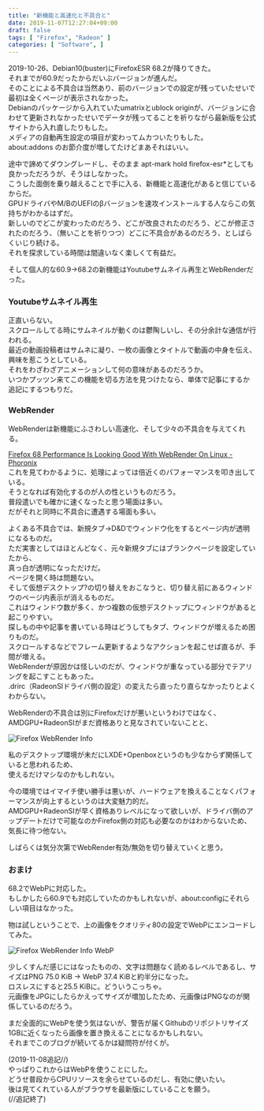 ```yaml
---
title: "新機能と高速化と不具合と"
date: 2019-11-07T12:27:04+09:00
draft: false
tags: [ "Firefox", "Radeon" ]
categories: [ "Software", ]
---
```


2019-10-26、Debian10(buster)にFirefoxESR 68.2が降りてきた。  
それまでが60.9だったからだいぶバージョンが進んだ。  
そのことによる不具合は当然あり、前のバージョンでの設定が残っていたせいで最初は全くページが表示されなかった。  
Debianのパッケージから入れていたumatrixとublock originが、バージョンに合わせて更新されなかったせいでデータが残ってることを祈りながら最新版を公式サイトから入れ直したりもした。  
メディアの自動再生設定の項目が変わってムカついたりもした。  
about:addons のお節介度が増してたけどまあそれはいい。  

途中で諦めてダウングレードし、そのまま apt-mark hold firefox-esr*としても良かっただろうが、そうはしなかった。  
こうした面倒を乗り越えることで手に入る、新機能と高速化があると信じているからだ。  
GPUドライバやM/BのUEFIのβバージョンを速攻インストールする人ならこの気持ちがわかるはずだ。  
新しいのでどこが変わったのだろう、どこが改良されたのだろう、どこが修正されたのだろう、（無いことを祈りつつ）どこに不具合があるのだろう、としばらくいじり続ける。  
それを探求している時間は間違いなく楽しくて有益だ。  

そして個人的な60.9->68.2の新機能はYoutubeサムネイル再生とWebRenderだった。  

### Youtubeサムネイル再生
正直いらない。  
スクロールしてる時にサムネイルが動くのは鬱陶しいし、その分余計な通信が行われる。  
最近の動画投稿者はサムネに凝り、一枚の画像とタイトルで動画の中身を伝え、興味を惹こうとしている。  
それをわざわざアニメーションして何の意味があるのだろうか。  
いつかプッツン来てこの機能を切る方法を見つけたなら、単体で記事にするか追記にするつもりだ。  

### WebRender

WebRenderは新機能にふさわしい高速化、そして少々の不具合を与えてくれる。  

[Firefox 68 Performance Is Looking Good With WebRender On Linux - Phoronix](https://www.phoronix.com/scan.php?page=article&item=firefox-68b-webrender&num=1)  
これを見てわかるように、処理によっては倍近くのパフォーマンスを叩き出している。  
そうとなれば有効化するのが人の性というものだろう。  
普段遣いでも確かに速くなったと思う場面は多い。  
だがそれと同時に不具合に遭遇する場面も多い。  

よくある不具合では、新規タブ->D&Dでウィンドウ化をするとページ内が透明になるものだ。  
ただ実害としてはほとんどなく、元々新規タブにはブランクページを設定していたから、  
真っ白が透明になっただけだ。  
ページを開く時は問題ない。  
そして仮想デスクトップ?の切り替えをおこなうと、切り替え前にあるウィンドウのページ内表示が消えるものだ。  
これはウィンドウ数が多く、かつ複数の仮想デスクトップにウィンドウがあると起こりやすい。  
探しもの中や記事を書いている時はどうしてもタブ、ウィンドウが増えるため困りものだ。  
スクロールするなどでフレーム更新するようなアクションを起こせば直るが、手間が増える。  
WebRenderが原因かは怪しいのだが、ウィンドウが重なっている部分でテアリングを起こすこともあった。  
.drirc（RadeonSIドライバ側の設定）の変えたら直ったり直らなかったりとよくわからない。  

WebRenderの不具合は別にFirefoxだけが悪いというわけではなく、  
AMDGPU+RadeonSIがまだ資格ありと見なされていないことと、  

![Firefox WebRender Info](/image/2019/11/07/firefox-webrender-info.png)  

私のデスクトップ環境が未だにLXDE+Openboxというのも少なからず関係していると思われるため、  
使えるだけマシなのかもしれない。  

今の環境ではイマイチ使い勝手は悪いが、ハードウェアを換えることなくパフォーマンスが向上するというのは大変魅力的だ。  
AMDGPU+RadeonSIが早く資格ありレベルになって欲しいが、ドライバ側のアップデートだけで可能なのかFirefox側の対応も必要なのかはわからないため、  
気長に待つ他ない。
  
しばらくは気分次第でWebRender有効/無効を切り替えていくと思う。  

### おまけ
68.2でWebPに対応した。  
もしかしたら60.9でも対応していたのかもしれないが、about:configにそれらしい項目はなかった。
  
物は試しということで、上の画像をクオリティ80の設定でWebPにエンコードしてみた。  

![Firefox WebRender Info WebP](/image/2019/11/07/firefox-webrender-info.webp)  

少しくすんだ感じにはなったものの、文字は問題なく読めるレベルであるし、サイズはPNG 75.0 KiB -> WebP 37.4 KiBと約半分になった。  
ロスレスにすると25.5 KiBに。どういうこっちゃ。  
元画像をJPGにしたらかえってサイズが増加したため、元画像はPNGなのが関係しているのだろう。  

まだ全面的にWebPを使う気はないが、警告が届くGithubのリポジトリサイズ1GBに近くなったら画像を置き換えることになるかもしれない。  
それまでこのブログが続いてるかは疑問符が付くが。  

(2019-11-08追記//)  
やっぱりこれからはWebPを使うことにした。  
どうせ普段からCPUリソースを余らせているのだし、有効に使いたい。  
後は見てくれている人がブラウザを最新版にしていることを願う。  
(//追記終了)  

